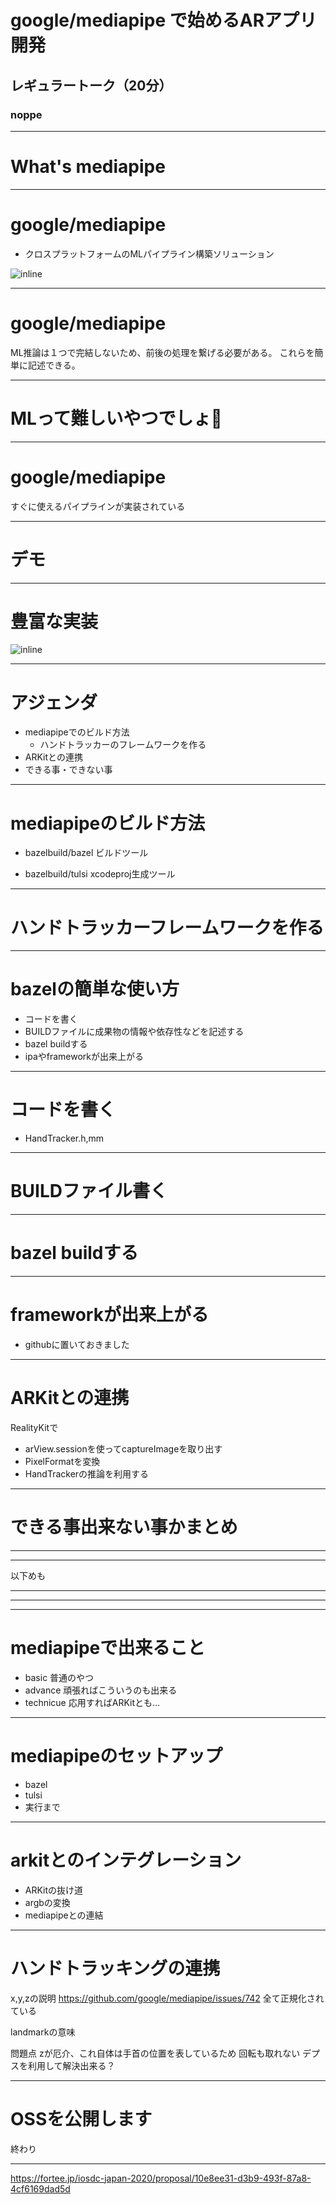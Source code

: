 # google/mediapipe で始めるARアプリ開発

<!-- 
mediapipeって何？何ができるの？
もしかしてMLとかいうやつ？難しそう
デモ
他にもこんなことができます。
これからこんな解説をします。
・ビルドの仕方
・使ってみる
・ARKitとの連携
・できること、できないこと
ゴール
mediapipeとARKitを使ってアプリを作る
 -->

## レギュラートーク（20分）

### noppe

<!-- 今日はgoogle/mediapipeを使ったARアプリの開発についてトークをします。 -->
<!-- 私はnoppeという名前で、DeNAでライブ配信アプリのエンジニアをしていたり、個人でVTuber向けの自撮りアプリを開発しています。 -->
---

# What's mediapipe

---

# google/mediapipe

- クロスプラットフォームのMLパイプライン構築ソリューション

![inline](mediapipe_small.png)

<!-- これ自体はiOSのフレームワークだったりするわけではなく、mediapipeを使って構築したパイプラインをビルドしてiosのフレームワークを作る事になります。 -->

---

# google/mediapipe

ML推論は１つで完結しないため、前後の処理を繋げる必要がある。
これらを簡単に記述できる。

---

# MLって難しいやつでしょ👋

<!-- こう思うと思います。 -->

---

# google/mediapipe

すぐに使えるパイプラインが実装されている

---

# デモ

---

# 豊富な実装

![inline](solutions.png)

---

# アジェンダ

- mediapipeでのビルド方法
    - ハンドトラッカーのフレームワークを作る
- ARKitとの連携
- できる事・できない事

---

# mediapipeのビルド方法

- bazelbuild/bazel
ビルドツール

- bazelbuild/tulsi
xcodeproj生成ツール

<!-- bazel自体はmediapipe専用のツールというわけではなく、汎用的なビルドツール -->
<!-- bazelを実行するRunScriptを持つxcodeprojを生成する -->

---

# ハンドトラッカーフレームワークを作る

---

# bazelの簡単な使い方

- コードを書く
- BUILDファイルに成果物の情報や依存性などを記述する
- bazel buildする
- ipaやframeworkが出来上がる

---

# コードを書く

- HandTracker.h,mm

---

# BUILDファイル書く

---

# bazel buildする

---

# frameworkが出来上がる

- githubに置いておきました

---

# ARKitとの連携

RealityKitで

- arView.sessionを使ってcaptureImageを取り出す
- PixelFormatを変換
- HandTrackerの推論を利用する

---

# できる事出来ない事かまとめ


---
---

以下めも

---

<!-- mediapipeはgoogleによる、ternsorflowのパイプラインを提供するOSSプロジェクトです。 -->

<!-- mediapipeを使う事で、複雑なパイプライン処理を簡潔に記述することが出来ます。 -->

---

<!-- またmediapipeは一般的な課題を解決するためのパイプラインが事前に実装されており、次のような機能をすぐに利用することができます。 -->

---

# mediapipeで出来ること
- basic
普通のやつ
- advance
頑張ればこういうのも出来る
- technicue
応用すればARKitとも…

---

# mediapipeのセットアップ
- bazel
- tulsi
- 実行まで

---

# arkitとのインテグレーション
- ARKitの抜け道
- argbの変換
- mediapipeとの連結

---

# ハンドトラッキングの連携

x,y,zの説明
https://github.com/google/mediapipe/issues/742
全て正規化されている

landmarkの意味

問題点
    zが厄介、これ自体は手首の位置を表しているため
    回転も取れない
デプスを利用して解決出来る？

---

# OSSを公開します
終わり

---

https://fortee.jp/iosdc-japan-2020/proposal/10e8ee31-d3b9-493f-87a8-4cf6169dad5d